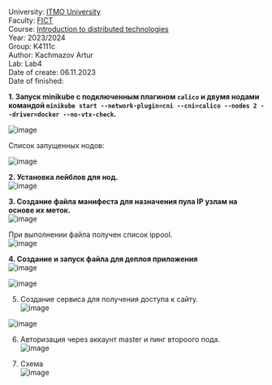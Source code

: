 University: [ITMO University](https://itmo.ru/ru/)  
Faculty: [FICT](https://fict.itmo.ru)  
Course: [Introduction to distributed technologies](https://github.com/itmo-ict-faculty/introduction-to-distributed-technologies)  
Year: 2023/2024  
Group: K4111c  
Author: Kachmazov Artur<br>
Lab: Lab4  
Date of create: 06.11.2023  
Date of finished:

**1. Запуск minikube с подключенным плагином `calico` и двумя нодами командой `minikube start --network-plugin=cni --cni=calico --nodes 2 --driver=docker --no-vtx-check`.** <br>

![image](https://github.com/KachmaZ/2022_2023-introduction_to_distributed_technologies-k4112--kachmazov_a_a/assets/59313334/3f913ef6-3b86-48ef-9218-642acfacc588) <br>

Список запущенных нодов: <br>

![image](https://github.com/Mrtrieu69/2023_2024-introduction_to_distributed_technologies-k4111c-trieu_t_m/assets/87965299/6df865b0-fdcb-4089-970f-be4189ccc33b)<br>

**2. Установка лейблов для нод.**<br>
![image](https://github.com/KachmaZ/2022_2023-introduction_to_distributed_technologies-k4112--kachmazov_a_a/assets/59313334/309514d0-74d4-4bdf-8770-59138e73871a) <br>

**3. Создание файла манифеста для назначения пула IP узлам на основе их меток.**<br>
![image](https://github.com/KachmaZ/2022_2023-introduction_to_distributed_technologies-k4112--kachmazov_a_a/assets/59313334/7bb2d706-08ee-4a89-8e3f-f97255224258) <br>

При выполнении файла получен список ippool.<br> 
![image](https://github.com/KachmaZ/2022_2023-introduction_to_distributed_technologies-k4112--kachmazov_a_a/assets/59313334/1edba54a-fdc1-4dd3-b534-bf70e16205d0) <br>

**4. Создание и запуск файла для деплоя приложения** <br>
![image](https://github.com/KachmaZ/2022_2023-introduction_to_distributed_technologies-k4112--kachmazov_a_a/assets/59313334/9008646d-230f-4cb0-b224-5b28929cb01f) <br>

![image](https://github.com/KachmaZ/2022_2023-introduction_to_distributed_technologies-k4112--kachmazov_a_a/assets/59313334/001be6e1-51d4-480f-9a22-8f57c55aa4fb) <br>

5. Создание сервиса для получения доступа к сайту.<br> 
![image](https://github.com/KachmaZ/2022_2023-introduction_to_distributed_technologies-k4112--kachmazov_a_a/assets/59313334/0cd6a7f7-887a-419b-a6aa-8306143215a5) <br>

![image](https://github.com/KachmaZ/2022_2023-introduction_to_distributed_technologies-k4112--kachmazov_a_a/assets/59313334/da507047-f32b-43a7-a3b7-45f70844a2c4) <br>

6. Авторизация через аккаунт master и пинг второого пода.<br>
![image](https://github.com/KachmaZ/2022_2023-introduction_to_distributed_technologies-k4112--kachmazov_a_a/assets/59313334/7dc81946-1a37-4553-8734-5bae678d671b) <br>

8. Схема<br>
![image](https://github.com/KachmaZ/2022_2023-introduction_to_distributed_technologies-k4112--kachmazov_a_a/assets/59313334/2f900342-9a76-4a93-97c6-21f478edd148) <br>




